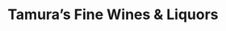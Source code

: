 ---
title: "Tamura’s Fine Wines & Liquors"
url: /honolulu/tamuras-fine-wines-and-liquors/
shop: wine
---